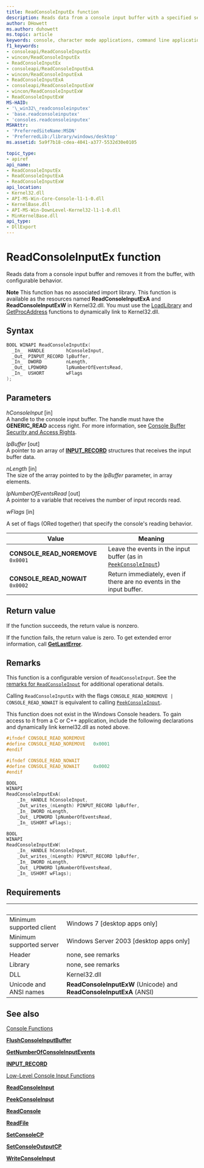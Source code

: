 ```yaml
---
title: ReadConsoleInputEx function
description: Reads data from a console input buffer with a specified set of flags and removes it from the buffer.
author: DHowett
ms.author: duhowett
ms.topic: article
keywords: console, character mode applications, command line applications, terminal applications, console api
f1_keywords:
- consoleapi/ReadConsoleInputEx
- wincon/ReadConsoleInputEx
- ReadConsoleInputEx
- consoleapi/ReadConsoleInputExA
- wincon/ReadConsoleInputExA
- ReadConsoleInputExA
- consoleapi/ReadConsoleInputExW
- wincon/ReadConsoleInputExW
- ReadConsoleInputExW
MS-HAID:
- '\_win32\_readconsoleinputex'
- 'base.readconsoleinputex'
- 'consoles.readconsoleinputex'
MSHAttr:
- 'PreferredSiteName:MSDN'
- 'PreferredLib:/library/windows/desktop'
ms.assetid: 5a9f7b18-cdea-4041-a377-5532d30e0105

topic_type:
- apiref
api_name:
- ReadConsoleInputEx
- ReadConsoleInputExA
- ReadConsoleInputExW
api_location:
- Kernel32.dll
- API-MS-Win-Core-Console-l1-1-0.dll
- KernelBase.dll
- API-MS-Win-DownLevel-Kernel32-l1-1-0.dll
- MinKernelBase.dll
api_type:
- DllExport
---
```


# ReadConsoleInputEx function

Reads data from a console input buffer and removes it from the buffer, with configurable behavior.

<div class="alert"><b>Note</b> This function has no associated import library. This function is available as the resources named <b>ReadConsoleInputExA</b> and <b>ReadConsoleInputExW</b> in Kernel32.dll. You must use the <a href="/windows/desktop/api/libloaderapi/nf-libloaderapi-loadlibrarya">LoadLibrary</a> and <a href="/windows/desktop/api/libloaderapi/nf-libloaderapi-getprocaddress">GetProcAddress</a> functions to dynamically link to Kernel32.dll.</div><div> </div>

## Syntax

```C
BOOL WINAPI ReadConsoleInputEx(
  _In_  HANDLE        hConsoleInput,
  _Out_ PINPUT_RECORD lpBuffer,
  _In_  DWORD         nLength,
  _Out_ LPDWORD       lpNumberOfEventsRead,
  _In_  USHORT        wFlags
);
```

## Parameters

*hConsoleInput* \[in\]  
A handle to the console input buffer. The handle must have the **GENERIC\_READ** access right. For more information, see [Console Buffer Security and Access Rights](console-buffer-security-and-access-rights.md).

*lpBuffer* \[out\]  
A pointer to an array of [**INPUT\_RECORD**](input-record-str.md) structures that receives the input buffer data.

*nLength* \[in\]  
The size of the array pointed to by the *lpBuffer* parameter, in array elements.

*lpNumberOfEventsRead* \[out\]  
A pointer to a variable that receives the number of input records read.

*wFlags* \[in\]

A set of flags (ORed together) that specify the console's reading behavior.

| Value | Meaning |
|-|-|
| **CONSOLE_READ_NOREMOVE** `0x0001` | Leave the events in the input buffer (as in [`PeekConsoleInput`](peekconsoleinput.md)) |
| **CONSOLE_READ_NOWAIT** `0x0002` | Return immediately, even if there are no events in the input buffer.

## Return value

If the function succeeds, the return value is nonzero.

If the function fails, the return value is zero. To get extended error information, call [**GetLastError**](/windows/win32/api/errhandlingapi/nf-errhandlingapi-getlasterror).

## Remarks

This function is a configurable version of `ReadConsoleInput`. See the [remarks for `ReadConsoleInput`](readconsoleinput.md) for additional operational details.

Calling `ReadConsoleInputEx` with the flags `CONSOLE_READ_NOREMOVE | CONSOLE_READ_NOWAIT` is equivalent to calling [`PeekConsoleInput`](peekconsoleinput.md).

This function does not exist in the Windows Console headers. To gain access to it from a C or C++ application, include the following declarations and dynamically link kernel32.dll as noted above.

```c
#ifndef CONSOLE_READ_NOREMOVE
#define CONSOLE_READ_NOREMOVE   0x0001
#endif

#ifndef CONSOLE_READ_NOWAIT
#define CONSOLE_READ_NOWAIT     0x0002
#endif

BOOL
WINAPI
ReadConsoleInputExA(
    _In_ HANDLE hConsoleInput,
    _Out_writes_(nLength) PINPUT_RECORD lpBuffer,
    _In_ DWORD nLength,
    _Out_ LPDWORD lpNumberOfEventsRead,
    _In_ USHORT wFlags);

BOOL
WINAPI
ReadConsoleInputExW(
    _In_ HANDLE hConsoleInput,
    _Out_writes_(nLength) PINPUT_RECORD lpBuffer,
    _In_ DWORD nLength,
    _Out_ LPDWORD lpNumberOfEventsRead,
    _In_ USHORT wFlags);
```

## Requirements

| &nbsp; | &nbsp; |
|-|-|
| Minimum supported client | Windows 7 \[desktop apps only\] |
| Minimum supported server | Windows Server 2003 \[desktop apps only\] |
| Header | none, see remarks |
| Library | none, see remarks |
| DLL | Kernel32.dll |
| Unicode and ANSI names | **ReadConsoleInputExW** (Unicode) and **ReadConsoleInputExA** (ANSI) |

## See also

[Console Functions](console-functions.md)

[**FlushConsoleInputBuffer**](flushconsoleinputbuffer.md)

[**GetNumberOfConsoleInputEvents**](getnumberofconsoleinputevents.md)

[**INPUT\_RECORD**](input-record-str.md)

[Low-Level Console Input Functions](low-level-console-input-functions.md)

[**ReadConsoleInput**](readconsoleinput.md)

[**PeekConsoleInput**](peekconsoleinput.md)

[**ReadConsole**](readconsole.md)

[**ReadFile**](/windows/win32/api/fileapi/nf-fileapi-readfile)

[**SetConsoleCP**](setconsolecp.md)

[**SetConsoleOutputCP**](setconsoleoutputcp.md)

[**WriteConsoleInput**](writeconsoleinput.md)
